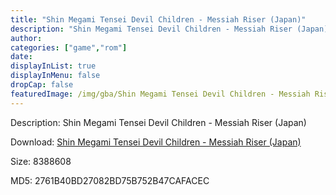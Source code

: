 ```yaml
---
title: "Shin Megami Tensei Devil Children - Messiah Riser (Japan)"
description: "Shin Megami Tensei Devil Children - Messiah Riser (Japan)"
author: 
categories: ["game","rom"]
date: 
displayInList: true
displayInMenu: false
dropCap: false
featuredImage: /img/gba/Shin Megami Tensei Devil Children - Messiah Riser [Japan].jpg
---
```


Description: Shin Megami Tensei Devil Children - Messiah Riser (Japan)

Download: <a style="text-decoration:underline;" href="https://mega.nz/#!zGQkhIoC!u6s4KzPc_lYJfgOGO83nFQgUR5-uWgnepk9xGtdZXwk" target = "_blank" rel = "nofollow" > Shin Megami Tensei Devil Children - Messiah Riser (Japan)</a>

Size: 8388608

MD5: 2761B40BD27082BD75B752B47CAFACEC

